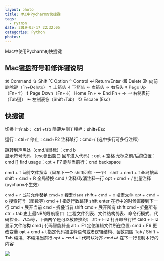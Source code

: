 ```yaml
---
layout: photo
title: MAC中Pycharm的快捷键
tags:
  - Python
date: 2019-03-17 22:32:05
categories: Python
photos:
---
```

Mac中使用Pycharm的快捷键
<!--more-->
## Mac键盘符号和修饰键说明
⌘ Command
⇧ Shift
⌥ Option
⌃ Control
↩︎ Return/Enter
⌫ Delete
⌦ 向前删除键（Fn+Delete）
↑ 上箭头
↓ 下箭头
← 左箭头
→ 右箭头
⇞ Page Up（Fn+↑）
⇟ Page Down（Fn+↓）
Home Fn + ←
End Fn + →
⇥ 右制表符（Tab键）
⇤ 左制表符（Shift+Tab）
⎋ Escape (Esc)
## 快捷键
切换上方tab： ctrl +tab
隐藏左侧工程栏：shift+Esc

运行：ctrl+r
停止：cmd+F2
注释某行：cmd+/  (选中多行可多行注释)

跳转到声明处（cmd加鼠标）：cmd b  
显示符号代码 （esc退出窗口 回车进入代码）: opt + 空格
光标之前/后的位置：cmd []
find usage：opt + F7
删除当前行：cmd backspace 

cmd + f 当前文件搜索（回车下一个 shift回车上一个）
shift + cmd + f 全局搜索
shift + cmd + R 全局替换
cmd / 注释/取消注释一行
opt + cmd + / 批量注释(pycharm不生效)

cmd + r 当前文件替换
cmd+o 搜索class
shift + cmd + o 搜索文件
opt + cmd + o 搜索符号（函数等)
cmd + l 指定行数跳转
shift enter 在行中的时候直接到下一行
cmd + 展开当前
cmd - 折叠当前
shift cmd + 展开所有
shift cmd - 折叠所有
ctr + tab 史上最NB的导航窗口（工程文件列表、文件结构列表、命令行模式、代码检查、VCS等，下面两个是可以被替换的）
alt + F12 打开命令行栏
cmd + F12 显示文件结构
cmd j 代码智能补全
alt + F1 定位编辑文件所在位置:
cmd + F6 更改变量
opt + cmd + t 指定代码被注释语句或者逻辑结构、函数包围
Tab / Shift + Tab 缩进、不缩进当前行
opt + cmd + l 代码块对齐
cmd+d 在下一行复制本行的内容

![](/home/lxb/Desktop/20171118155012446.jpeg)